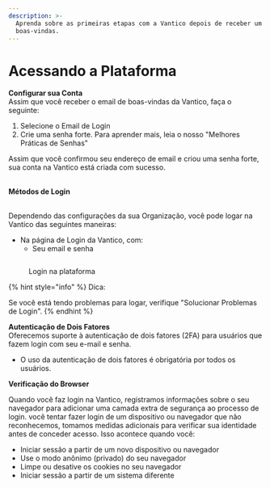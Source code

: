 ```yaml
---
description: >-
  Aprenda sobre as primeiras etapas com a Vantico depois de receber um email de
  boas-vindas.
---
```


# Acessando a Plataforma

**Configurar sua Conta**\
Assim que você receber o email de boas-vindas da Vantico, faça o seguinte:

1. Selecione o Email de Login
2. Crie uma senha forte. Para aprender mais, leia o nosso "Melhores Práticas de Senhas"

Assim que você confirmou seu endereço de email e criou uma senha forte, sua conta na Vantico está criada com sucesso.

\
**Métodos de Login**

\
Dependendo das configurações da sua Organização, você pode logar na Vantico das seguintes maneiras:

* Na página de Login da Vantico, com:
  * Seu email e senha

<figure><img src="../../.gitbook/assets/Captura de Tela 2024-04-25 às 12.50.44.png" alt=""><figcaption><p>Login na plataforma</p></figcaption></figure>

{% hint style="info" %}
Dica:

Se você está tendo problemas para logar, verifique "Solucionar Problemas de Login".
{% endhint %}

**Autenticação de Dois Fatores**\
Oferecemos suporte à autenticação de dois fatores (2FA) para usuários que fazem login com seu e-mail e senha.

* O uso da autenticação de dois fatores é obrigatória por todos os usuários.

**Verificação do Browser**

Quando você faz login na Vantico, registramos informações sobre o seu navegador para adicionar uma camada extra de segurança ao processo de login. você tentar fazer login de um dispositivo ou navegador que não reconhecemos, tomamos medidas adicionais para verificar sua identidade antes de conceder acesso. Isso acontece quando você:

* Iniciar sessão a partir de um novo dispositivo ou navegador
* Use o modo anônimo (privado) do seu navegador
* Limpe ou desative os cookies no seu navegador
* Iniciar sessão a partir de um sistema diferente
